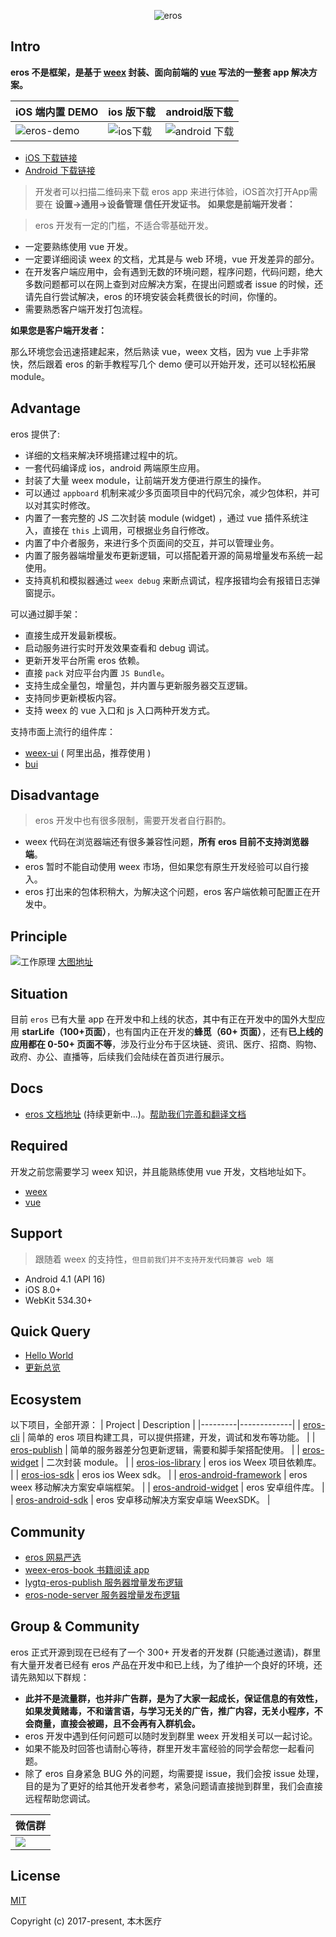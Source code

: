 <div align=center>

![eros](http://upload.ouliu.net/i/20180124175551qrzlq.png)

</div>

## Intro

**eros 不是框架，是基于 [weex](https://weex-project.io/cn/) 封装、面向前端的 [vue](https://cn.vuejs.org/v2/guide/) 写法的一整套 app 解决方案。**



| iOS 端内置 DEMO | ios 版下载 | android版下载 |
|---------|---------|---------|
|![eros-demo](http://upload.ouliu.net/i/20180122162536pcw67.gif)|![ios下载](http://chuantu.biz/t6/214/1516790387x-1404793130.png)|![android 下载](http://upload.ouliu.net/i/201801241911376ee1z.png)|

* [iOS 下载链接](http://fir.im/eros)
* [Android 下载链接](https://fir.im/weexerosandroid)


> 开发者可以扫描二维码来下载 eros app 来进行体验，iOS首次打开App需要在 **设置->通用->设备管理 信任开发证书。**
**如果您是前端开发者：**

> eros 开发有一定的门槛，不适合零基础开发。

* 一定要熟练使用 vue 开发。
* 一定要详细阅读 weex 的文档，尤其是与 web 环境，vue 开发差异的部分。
* 在开发客户端应用中，会有遇到无数的环境问题，程序问题，代码问题，绝大多数问题都可以在网上查到对应解决方案，在提出问题或者 issue 的时候，还请先自行尝试解决，eros 的环境安装会耗费很长的时间，你懂的。
* 需要熟悉客户端开发打包流程。

**如果您是客户端开发者：**

那么环境您会迅速搭建起来，然后熟读 vue，weex 文档，因为 vue 上手非常快，然后跟着 eros 的新手教程写几个 demo 便可以开始开发，还可以轻松拓展 module。

## Advantage
eros 提供了:
* 详细的文档来解决环境搭建过程中的坑。
* 一套代码编译成 ios，android 两端原生应用。
* 封装了大量 weex module，让前端开发方便进行原生的操作。
* 可以通过 `appboard` 机制来减少多页面项目中的代码冗余，减少包体积，并可以对其实时修改。
* 内置了一套完整的 JS 二次封装 module (widget) ，通过 vue 插件系统注入，直接在 `this` 上调用，可根据业务自行修改。
* 内置了中介者服务，来进行多个页面间的交互，并可以管理业务。
* 内置了服务器端增量发布更新逻辑，可以搭配着开源的简易增量发布系统一起使用。
* 支持真机和模拟器通过 `weex debug` 来断点调试，程序报错均会有报错日志弹窗提示。

可以通过脚手架：
* 直接生成开发最新模板。
* 启动服务进行实时开发效果查看和 debug 调试。
* 更新开发平台所需 eros 依赖。
* 直接 `pack` 对应平台内置 `JS Bundle`。
* 支持生成全量包，增量包，并内置与更新服务器交互逻辑。
* 支持同步更新模板内容。
* 支持 weex 的 vue 入口和 js 入口两种开发方式。

支持市面上流行的组件库：
* [weex-ui](https://github.com/alibaba/weex-ui) ( 阿里出品，推荐使用 )
* [bui](https://github.com/bingo-oss/bui-weex)

## Disadvantage
> eros 开发中也有很多限制，需要开发者自行斟酌。
* weex 代码在浏览器端还有很多兼容性问题，**所有 eros 目前不支持浏览器端**。
* eros 暂时不能自动使用 weex 市场，但如果您有原生开发经验可以自行接入。
* eros 打出来的包体积稍大，为解决这个问题，eros 客户端依赖可配置正在开发中。

## Principle

![工作原理](http://on-img.com/chart_image/59c5d743e4b0d34a18d69580.png)
[大图地址](http://on-img.com/chart_image/59c5d743e4b0d34a18d69580.png)

## Situation
目前 `eros` 已有大量 app 在开发中和上线的状态，其中有正在开发中的国外大型应用 **starLife（100+页面）**，也有国内正在开发的**蜂觅（60+ 页面）**，还有**已上线的应用都在 0-50+ 页面不等**，涉及行业分布于区块链、资讯、医疗、招商、购物、政府、办公、直播等，后续我们会陆续在首页进行展示。

## Docs
* [eros 文档地址](https://bmfe.github.io/eros-docs/) (持续更新中...)。[帮助我们完善和翻译文档](https://github.com/bmfe/eros-docs)
## Required
开发之前您需要学习 weex 知识，并且能熟练使用 vue 开发，文档地址如下。
* [weex](http://weex.apache.org/cn/guide/)
* [vue](https://cn.vuejs.org/v2/guide/)

## Support
> 跟随着 weex 的支持性，`但目前我们并不支持开发代码兼容 web 端`

* Android 4.1 (API 16)
* iOS 8.0+
* WebKit 534.30+

## Quick Query
* [Hello World](https://bmfe.github.io/eros-docs/#/zh-cn/tutorial_newcomer)
* [更新总览](https://bmfe.github.io/eros-docs/#/zh-cn/update_log_all)

## Ecosystem
以下项目，全部开源：
| Project | Description |
|---------|-------------|
| [eros-cli](https://github.com/bmfe/eros-cli) | 简单的 eros 项目构建工具，可以提供搭建，开发，调试和发布等功能。 |
| [eros-publish](https://github.com/bmfe/eros-publish) | 简单的服务器差分包更新逻辑，需要和脚手架搭配使用。 |
| [eros-widget](https://github.com/bmfe/eros-widget) | 二次封装 module。 |
| [eros-ios-library](https://github.com/bmfe/Benmu-iOS-Library) | eros ios Weex 项目依赖库。 |
| [eros-ios-sdk](https://github.com/bmfe/WeexiOSSDK) | eros ios Weex sdk。 |
| [eros-android-framework](https://github.com/bmfe/WeexErosFramework) | eros weex 移动解决方案安卓端框架。 |
| [eros-android-widget](https://github.com/bmfe/BMWidget) | eros 安卓组件库。 |
| [eros-android-sdk](https://github.com/bmfe/WeexSDK) | eros 安卓移动解决方案安卓端 WeexSDK。 |

## Community
* [eros 网易严选](https://github.com/bmfe/eros-yanxuan-demo-v2)
* [weex-eros-book 书籍阅读 app](https://github.com/wennjie/weex-book)
* [lygtq-eros-publish 服务器增量发布逻辑](https://github.com/hodgevk/lygtq-eros-publish)
* [eros-node-server 服务器增量发布逻辑](https://github.com/shawn-tangsc/eros-node-server)


## Group & Community
eros 正式开源到现在已经有了一个 300+ 开发者的开发群 (只能通过邀请)，群里有大量开发者已经有 eros 产品在开发中和已上线，为了维护一个良好的环境，还请先熟知以下群规：

* **此并不是流量群，也并非广告群，是为了大家一起成长，保证信息的有效性，如果发黄赌毒，不和谐言语，与学习无关的广告，推广内容，无关小程序，不会商量，直接会被踢，且不会再有入群机会。**
* eros 开发中遇到任何问题可以随时发到群里 weex 开发相关可以一起讨论。
* 如果不能及时回答也请耐心等待，群里开发丰富经验的同学会帮您一起看问题。
* 除了 eros 自身紧急 BUG 外的问题，均需要提 issue，我们会按 issue 处理，目的是为了更好的给其他开发者参考，紧急问题请直接抛到群里，我们会直接远程帮助您调试。


| 微信群 |
|---------|
|![](https://gitee.com/uploads/images/2017/1026/154652_651ba169_1595985.jpeg)|

## License
[MIT](https://opensource.org/licenses/MIT)

Copyright (c) 2017-present, 本木医疗
